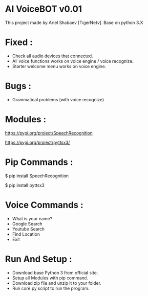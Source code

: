 # AI VoiceBOT v0.01
This project made by Ariel Shabaev [TigerNetv].
Base on python 3.X


# Fixed :

* Check all audio devices that connected.
* All voice functions works on voice engine / voice recognize.
* Starter welcome menu works on voice engine.


# Bugs :
* Grammatical problems (with voice recognize)


# Modules :
https://pypi.org/project/SpeechRecognition 

https://pypi.org/project/pyttsx3/

# Pip Commands : 
$ pip install SpeechRecognition

$ pip install pyttsx3

# Voice Commands : 
 * What is your name?
 * Google Search
 * Youtube Search
 * Find Location
 * Exit
 
 # Run And Setup :
 * Download base Python 3 from official site.
 * Setup all Modules with pip command.
 * Download zip file and unzip it to your folder.
 * Run core.py script to run the program.
